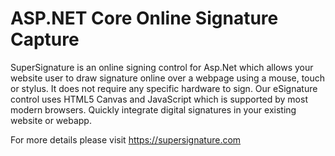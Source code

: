 # ASP.NET Core Online Signature Capture
SuperSignature is an online signing control for Asp.Net which allows your website user to draw signature online over a webpage using a mouse, touch or stylus.
It does not require any specific hardware to sign. Our eSignature control uses HTML5 Canvas and JavaScript which is supported by most modern browsers.
Quickly integrate digital signatures in your existing website or webapp.

For more details please visit https://supersignature.com
